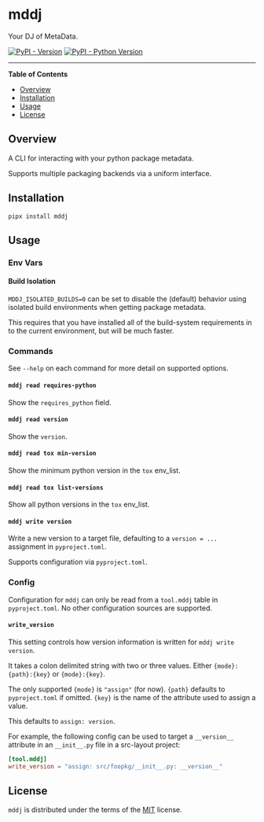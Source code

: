 # mddj

Your DJ of MetaData.

[![PyPI - Version](https://img.shields.io/pypi/v/mddj.svg)](https://pypi.org/project/mddj)
[![PyPI - Python Version](https://img.shields.io/pypi/pyversions/mddj.svg)](https://pypi.org/project/mddj)

-----

**Table of Contents**

- [Overview](#overview)
- [Installation](#installation)
- [Usage](#usage)
- [License](#license)

## Overview

A CLI for interacting with your python package metadata.

Supports multiple packaging backends via a uniform interface.

## Installation

```console
pipx install mddj
```

## Usage

### Env Vars

#### Build Isolation

``MDDJ_ISOLATED_BUILDS=0`` can be set to disable the (default) behavior using
isolated build environments when getting package metadata.

This requires that you have installed all of the build-system requirements in
to the current environment, but will be much faster.

### Commands

See `--help` on each command for more detail on supported options.

#### `mddj read requires-python`

Show the `requires_python` field.

#### `mddj read version`

Show the `version`.

#### `mddj read tox min-version`

Show the minimum python version in the `tox` env_list.

#### `mddj read tox list-versions`

Show all python versions in the `tox` env_list.

#### `mddj write version`

Write a new version to a target file, defaulting to a `version = ...` assignment
in `pyproject.toml`.

Supports configuration via `pyproject.toml`.

### Config

Configuration for `mddj` can only be read from a `tool.mddj` table in
`pyproject.toml`. No other configuration sources are supported.

#### `write_version`

This setting controls how version information is written for
`mddj write version`.

It takes a colon delimited string with two or three values.
Either `{mode}:{path}:{key}` or `{mode}:{key}`.

The only supported `{mode}` is `"assign"` (for now).
`{path}` defaults to `pyproject.toml` if omitted.
`{key}` is the name of the attribute used to assign a value.

This defaults to `assign: version`.

For example, the following config can be used to target a `__version__`
attribute in an `__init__.py` file in a src-layout project:

```toml
[tool.mddj]
write_version = "assign: src/foopkg/__init__.py: __version__"
```

## License

`mddj` is distributed under the terms of the [MIT](https://spdx.org/licenses/MIT.html) license.
